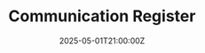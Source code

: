 ---
title: Communication Register
linkTitle: Communication Register
date: '2025-05-01T21:00:00Z'
weight: 1
description: No content
draft: false
ref: communication-register
---